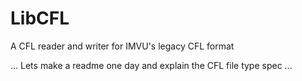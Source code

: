 # LibCFL
A CFL reader and writer for IMVU's legacy CFL format 

... Lets make a readme one day and explain the CFL file type spec ...
